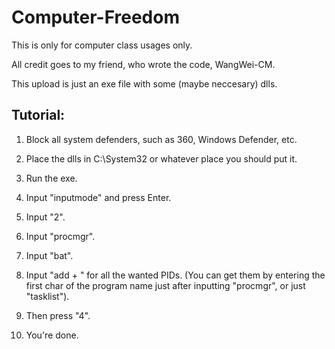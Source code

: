 # Computer-Freedom

This is only for computer class usages only.

All credit goes to my friend, who wrote the code, WangWei-CM.

This upload is just an exe file with some (maybe neccesary) dlls.

## Tutorial:

1. Block all system defenders, such as 360, Windows Defender, etc.

2. Place the dlls in C:\System32 or whatever place you should put it.

3. Run the exe.

4. Input "inputmode" and press Enter.

5. Input "2".

6. Input "procmgr".

7. Input "bat".

8. Input "add + <PID>" for all the wanted PIDs. (You can get them by entering the first char of the program name just after inputting "procmgr", or just "tasklist").

9. Then press "4".

10. You're done. 

